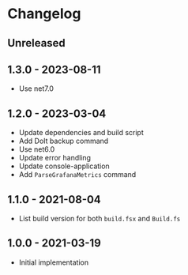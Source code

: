 # Changelog

<!-- There is always Unreleased section on the top. Subsections (Add, Changed, Fix, Removed) should be Add as needed. -->
## Unreleased

## 1.3.0 - 2023-08-11
- Use net7.0

## 1.2.0 - 2023-03-04
- Update dependencies and build script
- Add DoIt backup command
- Use net6.0
- Update error handling
- Update console-application
- Add `ParseGrafanaMetrics` command

## 1.1.0 - 2021-08-04
- List build version for both `build.fsx` and `Build.fs`

## 1.0.0 - 2021-03-19
- Initial implementation
